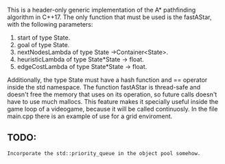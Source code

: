 This is a header-only generic implementation of the A\* pathfinding algorithm in C++17. The only function that must be used is the fastAStar, with the following parameters:
1. start of type State.
2. goal of type State.
3. nextNodesLambda of type State ->Container\<State\>.
4. heuristicLambda of type State\*State -> float.
5. edgeCostLambda of type State\*State -> float.

Additionally, the type State must have a hash function and == operator inside the std namespace.
The function fastAStar is thread-safe and doesn't free the memory that uses on its operation, so future calls doesn't have to use much mallocs. This feature makes it specially useful inside the game loop of a videogame, because it will be called continuosly. 
In the file main.cpp there is an example of use for a grid enviroment.

## TODO:
	Incorporate the std::priority_queue in the object pool somehow.
